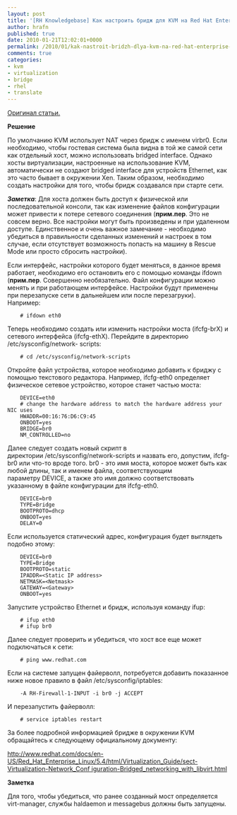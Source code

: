 ```yaml
---
layout: post
title: '[RH Knowledgebase] Как настроить бридж для KVM на Red Hat Enterprise Linux 5.4'
author: hrafn
published: true
date: 2010-01-21T12:02:01+0000
permalink: /2010/01/kak-nastroit-bridzh-dlya-kvm-na-red-hat-enterprise-linux-5-4
comments: true
categories:
- kvm
- virtualization
- bridge
- rhel
- translate
---
```


[Оригинал статьи.](http://kbase.redhat.com/faq/docs/DOC-19071)

**Решение**

По умолчанию KVM использует NAT через бридж с именем virbr0. Если необходимо,
чтобы гостевая система была видна в той же самой сети как отдельный хост,
можно использовать bridged interface. Однако хосты виртуализации, настроенные
на использование KVM, автоматически не создают bridged interface для устройств
Ethernet, как это часто бывает в окружении Xen. Таким образом, необходимо
создать настройки для того, чтобы бридж создавался при старте сети.

<!--more-->

**_Заметка_**: Для хоста должен быть доступ к физической или последовательной консоли, так как изменение файлов конфигурации может привести к потере сетевого соединения (**прим.пер**. Это не совсем верно. Все настройки могут быть произведены и при удаленном доступе. Единственное и очень важное замечание - необходимо убедиться в правильности сделанных изменений и настроек в том случае, если отсутствует возможность попасть на машину в Rescue Mode или просто сбросить настройки).

Если интерфейс, настройки которого будет меняться, в данное время работает,
необходимо его остановить его с помощью команды ifdown (**прим.пер**.
Совершенно необязательно. Файл конфигурации можно менять и при работающем
интерфейсе. Настройки будут применены при перезапуске сети в дальнейшем или
после перезагруки). Например:

		# ifdown eth0

Теперь необходимо создать или изменить настройки моста (ifcfg-brX) и сетевого
интерфейса (ifcfg-ethX). Перейдите в директорию /etc/sysconfig/network-
scripts:

		# cd /etc/sysconfig/network-scripts

Откройте файл устройства, которое необходимо добавить к бриджу с помощью
текстового редактора. Например, ifcfg-eth0 определяет физическое сетевое
устройство, которое станет частью моста:

		DEVICE=eth0
		# change the hardware address to match the hardware address your NIC uses
		HWADDR=00:16:76:D6:C9:45
		ONBOOT=yes
		BRIDGE=br0
		NM_CONTROLLED=no

Далее следует создать новый скрипт в директории /etc/sysconfig/network-scripts
и назвать его, допустим, ifcfg-br0 или что-то вроде того. br0 - это имя моста,
которое может быть как любой длины, так и именем файла, соответствующим
параметру DEVICE, а также это имя должно соответствовать указанному в файле
конфигурации для ifcfg-eth0.

		DEVICE=br0
		TYPE=Bridge
		BOOTPROTO=dhcp
		ONBOOT=yes
		DELAY=0

Если используется статический адрес, конфигурация будет выглядеть подобно
этому:

		DEVICE=br0
		TYPE=Bridge
		BOOTPROTO=static
		IPADDR=<Static IP address>
		NETMASK=<Netmask>
		GATEWAY=<Gateway>
		ONBOOT=yes

Запустите устройство Ethernet и бридж, используя команду ifup:

		# ifup eth0
		# ifup br0

Далее следует проверить и убедиться, что хост все еще может подключаться к
сети:

		# ping www.redhat.com

Если на системе запущен файерволл, потребуется добавить показанное ниже новое
правило в файл /etc/sysconfig/iptables:

		-A RH-Firewall-1-INPUT -i br0 -j ACCEPT

И перезапустить файерволл:

		# service iptables restart

За более подробной информацией бридже в окружении KVM обращайтесь к следующему
официальному документу:

[http://www.redhat.com/docs/en-US/Red_Hat_Enterprise_Linux/5.4/html/Virtualization_Guide/sect-Virtualization-Network_Conf iguration-Bridged_networking_with_libvirt.html](http://www.redhat.com/docs/en-US/Red_Hat_Enterprise_Linux/5.4/html/Virtualization_Guide/sect-Virtualization-Network_Configuration-Bridged_networking_with_libvirt.html)

**Заметка**

Для того, чтобы убедиться, что ранее созданный мост определяется virt-manager,
службы haldaemon и messagebus должны быть запущены.

